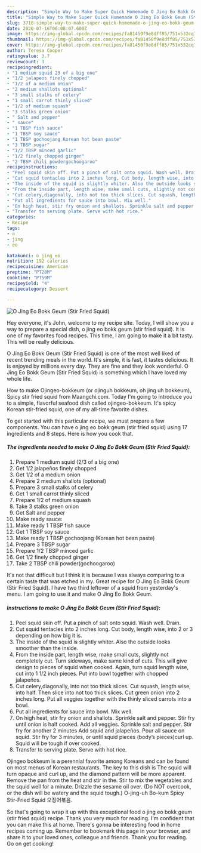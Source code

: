 ```yaml
---
description: "Simple Way to Make Super Quick Homemade O Jing Eo Bokk Geum (Stir Fried Squid)"
title: "Simple Way to Make Super Quick Homemade O Jing Eo Bokk Geum (Stir Fried Squid)"
slug: 3718-simple-way-to-make-super-quick-homemade-o-jing-eo-bokk-geum-stir-fried-squid
date: 2020-07-16T06:08:07.600Z
image: https://img-global.cpcdn.com/recipes/fa81450f9e8dff85/751x532cq70/o-jing-eo-bokk-geum-stir-fried-squid-recipe-main-photo.jpg
thumbnail: https://img-global.cpcdn.com/recipes/fa81450f9e8dff85/751x532cq70/o-jing-eo-bokk-geum-stir-fried-squid-recipe-main-photo.jpg
cover: https://img-global.cpcdn.com/recipes/fa81450f9e8dff85/751x532cq70/o-jing-eo-bokk-geum-stir-fried-squid-recipe-main-photo.jpg
author: Teresa Cooper
ratingvalue: 3.7
reviewcount: 3
recipeingredient:
- "1 medium squid 23 of a big one"
- "1/2 jalapeos finely chopped"
- "1/2 of a medium onion"
- "2 medium shallots optional"
- "3 small stalks of celery"
- "1 small carrot thinly sliced"
- "1/2 of medium squash"
- "3 stalks green onion"
- " Salt and pepper"
- " sauce"
- "1 TBSP fish sauce"
- "1 TBSP soy sauce"
- "1 TBSP gochoojang Korean hot bean paste"
- "3 TBSP sugar"
- "1/2 TBSP minced garlic"
- "1/2 finely chopped ginger"
- "2 TBSP chili powdergochoogaroo"
recipeinstructions:
- "Peel squid skin off. Put a pinch of salt onto squid. Wash well. Drain."
- "Cut squid tentacles into 2 inches long. Cut body, length wise, into 2 or 3 depending on how big it is."
- "The inside of the squid is slightly whiter. Also the outside looks smoother than the inside."
- "From the inside part, length wise, make small cuts, slightly not completely cut. Turn sideways, make same kind of cuts. This will give design to pieces of squid when cooked. Again, turn squid length wise, cut into 1 1/2 inch pieces. Put into bowl together with chopped jalapeños."
- "Cut celery,diagonally, into not too thick slices. Cut squash, length wise, into half. Then slice into not too thick slices. Cut green onion into 2 inches long. Put all veggies together with the thinly sliced carrots into a bowl."
- "Put all ingredients for sauce into bowl. Mix well."
- "On high heat, stir fry onion and shallots. Sprinkle salt and pepper. Stir fry until onion is half cooked. Add all veggies. Sprinkle salt and pepper. Stir fry for another 2 minutes Add squid and jalapeños. Pour all sauce on squid. Stir fry for 3 minutes, or until squid pieces (body’s pieces)curl up. Squid will be tough if over cooked."
- "Transfer to serving plate. Serve with hot rice."
categories:
- Recipe
tags:
- o
- jing
- eo

katakunci: o jing eo 
nutrition: 192 calories
recipecuisine: American
preptime: "PT28M"
cooktime: "PT59M"
recipeyield: "4"
recipecategory: Dessert

---
```



![O Jing Eo Bokk Geum (Stir Fried Squid)](https://img-global.cpcdn.com/recipes/fa81450f9e8dff85/751x532cq70/o-jing-eo-bokk-geum-stir-fried-squid-recipe-main-photo.jpg)

Hey everyone, it's John, welcome to my recipe site. Today, I will show you a way to prepare a special dish, o jing eo bokk geum (stir fried squid). It is one of my favorites food recipes. This time, I am going to make it a bit tasty. This will be really delicious.

O Jing Eo Bokk Geum (Stir Fried Squid) is one of the most well liked of recent trending meals in the world. It's simple, it is fast, it tastes delicious. It is enjoyed by millions every day. They are fine and they look wonderful. O Jing Eo Bokk Geum (Stir Fried Squid) is something which I have loved my whole life.

How to make Ojingeo-bokkeum (or ojinguh bokkeum, oh jing uh bokkeum), Spicy stir fried squid from Maangchi.com. Today I&#39;m going to introduce you to a simple, flavorful seafood dish called ojingeo-bokkeum. It&#39;s spicy Korean stir-fried squid, one of my all-time favorite dishes.


To get started with this particular recipe, we must prepare a few components. You can have o jing eo bokk geum (stir fried squid) using 17 ingredients and 8 steps. Here is how you cook that.

<!--inarticleads1-->

##### The ingredients needed to make O Jing Eo Bokk Geum (Stir Fried Squid):

1. Prepare 1 medium squid (2/3 of a big one)
1. Get 1/2 jalapeños finely chopped
1. Get 1/2 of a medium onion
1. Prepare 2 medium shallots (optional)
1. Prepare 3 small stalks of celery
1. Get 1 small carrot thinly sliced
1. Prepare 1/2 of medium squash
1. Take 3 stalks green onion
1. Get  Salt and pepper
1. Make ready  sauce:
1. Make ready 1 TBSP fish sauce
1. Get 1 TBSP soy sauce
1. Make ready 1 TBSP gochoojang (Korean hot bean paste)
1. Prepare 3 TBSP sugar
1. Prepare 1/2 TBSP minced garlic
1. Get 1/2 finely chopped ginger
1. Take 2 TBSP chili powder(gochoogaroo)


It&#39;s not that difficult but I think it is because I was always comparing to a certain taste that was etched in my. Great recipe for O Jing Eo Bokk Geum (Stir Fried Squid). I have two third leftover of a squid from yesterday&#39;s menu. I am going to use it and make O Jing Eo Bokk Geum. 

<!--inarticleads2-->

##### Instructions to make O Jing Eo Bokk Geum (Stir Fried Squid):

1. Peel squid skin off. Put a pinch of salt onto squid. Wash well. Drain.
1. Cut squid tentacles into 2 inches long. Cut body, length wise, into 2 or 3 depending on how big it is.
1. The inside of the squid is slightly whiter. Also the outside looks smoother than the inside.
1. From the inside part, length wise, make small cuts, slightly not completely cut. Turn sideways, make same kind of cuts. This will give design to pieces of squid when cooked. Again, turn squid length wise, cut into 1 1/2 inch pieces. Put into bowl together with chopped jalapeños.
1. Cut celery,diagonally, into not too thick slices. Cut squash, length wise, into half. Then slice into not too thick slices. Cut green onion into 2 inches long. Put all veggies together with the thinly sliced carrots into a bowl.
1. Put all ingredients for sauce into bowl. Mix well.
1. On high heat, stir fry onion and shallots. Sprinkle salt and pepper. Stir fry until onion is half cooked. Add all veggies. Sprinkle salt and pepper. Stir fry for another 2 minutes Add squid and jalapeños. Pour all sauce on squid. Stir fry for 3 minutes, or until squid pieces (body’s pieces)curl up. Squid will be tough if over cooked.
1. Transfer to serving plate. Serve with hot rice.


Ojingeo bokkeum is a perennial favorite among Koreans and can be found on most menus of Korean restaurants. The key to this dish is The squid will turn opaque and curl up, and the diamond pattern will be more apparent. Remove the pan from the heat and stir in the. Stir to mix the vegetables and the squid well for a minute. Drizzle the sesame oil over. (Do NOT overcook, or the dish will be watery and the squid tough.) O-jing-uh Bo-kum Spicy Stir-Fried Squid 오징어볶음. 

So that's going to wrap it up with this exceptional food o jing eo bokk geum (stir fried squid) recipe. Thank you very much for reading. I'm confident that you can make this at home. There's gonna be interesting food in home recipes coming up. Remember to bookmark this page in your browser, and share it to your loved ones, colleague and friends. Thank you for reading. Go on get cooking!
